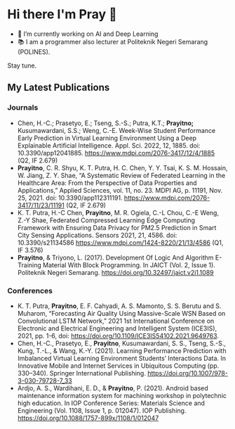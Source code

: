 # Hi there I'm Pray 👋

- 🔭 I’m currently working on AI and Deep Learning
- 📚 I am a programmer also lecturer at Politeknik Negeri Semarang (POLINES).

Stay tune.

## My Latest Publications
### Journals
- Chen, H.-C.; Prasetyo, E.; Tseng, S.-S.; Putra, K.T.; **Prayitno;** Kusumawardani, S.S.; Weng, C.-E. Week-Wise Student Performance Early Prediction in Virtual Learning Environment Using a Deep Explainable Artificial Intelligence. Appl. Sci. 2022, 12, 1885. doi: 10.3390/app12041885. https://www.mdpi.com/2076-3417/12/4/1885 (Q2, IF 2.679)
- **Prayitno**, C. R. Shyu, K. T. Putra, H. C. Chen, Y. Y. Tsai, K. S. M. Hossain, W. Jiang, Z. Y. Shae, “A Systematic Review of Federated Learning in the Healthcare Area: From the Perspective of Data Properties and Applications,” Applied Sciences, vol. 11, no. 23. MDPI AG, p. 11191, Nov. 25, 2021. doi: 10.3390/app112311191. https://www.mdpi.com/2076-3417/11/23/11191 (Q2, IF 2.679)
- K. T. Putra, H.-C Chen, **Prayitno**, M. R. Ogiela, C.-L Chou, C.-E Weng, Z.-Y Shae, Federated Compressed Learning Edge Computing Framework with Ensuring Data Privacy for PM2.5 Prediction in Smart City Sensing Applications. Sensors 2021, 21, 4586. doi: 10.3390/s21134586 https://www.mdpi.com/1424-8220/21/13/4586 (Q1, IF 3.576)
- **Prayitno**, & Triyono, L. (2017). Development Of Logic And Algorithm E-Training Material With Block Programming. In JAICT (Vol. 2, Issue 1). Politeknik Negeri Semarang. https://doi.org/10.32497/jaict.v2i1.1089

### Conferences
- K. T. Putra, **Prayitno**, E. F. Cahyadi, A. S. Mamonto, S. S. Berutu and S. Muharom, “Forecasting Air Quality Using Massive-Scale WSN Based on Convolutional LSTM Network,” 2021 1st International Conference on Electronic and Electrical Engineering and Intelligent System (ICE3IS), 2021, pp. 1-6, doi: https://doi.org/10.1109/ICE3IS54102.2021.9649763.
- Chen, H.-C., Prasetyo, E., **Prayitno**, Kusumawardani, S. S., Tseng, S.-S., Kung, T.-L., & Wang, K.-Y. (2021). Learning Performance Prediction with Imbalanced Virtual Learning Environment Students’ Interactions Data. In Innovative Mobile and Internet Services in Ubiquitous Computing (pp. 330–340). Springer International Publishing. https://doi.org/10.1007/978-3-030-79728-7_33
- Ardjo, A. S., Wardihani, E. D., & **Prayitno**, P. (2021). Android based maintenance information system for machining workshop in polytechnic high education. In IOP Conference Series: Materials Science and Engineering (Vol. 1108, Issue 1, p. 012047). IOP Publishing. https://doi.org/10.1088/1757-899x/1108/1/012047

<!--
**kangPrayit/kangPrayit** is a ✨ _special_ ✨ repository because its `README.md` (this file) appears on your GitHub profile.

Here are some ideas to get you started:

- 🔭 I’m currently working on ...
- 🌱 I’m currently learning ...
- 👯 I’m looking to collaborate on ...
- 🤔 I’m looking for help with ...
- 💬 Ask me about ...
- 📫 How to reach me: ...
- 😄 Pronouns: ...
- ⚡ Fun fact: ...
-->
